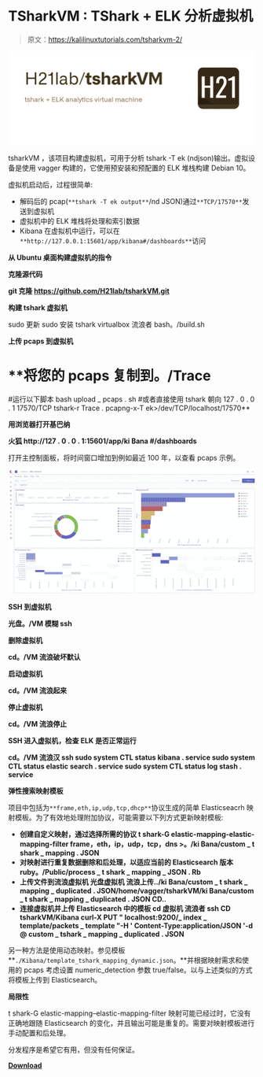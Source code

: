 # TSharkVM : TShark + ELK 分析虚拟机

> 原文：<https://kalilinuxtutorials.com/tsharkvm-2/>

[![tsharkVM : Tshark + ELK Analytics Virtual Machine](img/1b738818ed2bb5e4e48ce07b0c691e07.png "tsharkVM : Tshark + ELK Analytics Virtual Machine")](https://1.bp.blogspot.com/-Gnh-kEmC0OY/YQd8Z-0UbdI/AAAAAAAAKUY/xjB58HgyFkA2mKWN4vDsv6di9ntSBUH1wCLcBGAsYHQ/s1009/tsharkVM%2B%25281%2529.png)

tsharkVM ，该项目构建虚拟机，可用于分析 tshark -T ek (ndjson)输出。虚拟设备是使用 vagger 构建的，它使用预安装和预配置的 ELK 堆栈构建 Debian 10。

虚拟机启动后，过程很简单:

*   解码后的 pcap(`**tshark -T ek output**`/nd JSON)通过`**TCP/17570**`发送到虚拟机
*   虚拟机中的 ELK 堆栈将处理和索引数据
*   Kibana 在虚拟机中运行，可以在`**http://127.0.0.1:15601/app/kibana#/dashboards**`访问

**从 Ubuntu 桌面构建虚拟机的指令**

**克隆源代码**

**git 克隆 https://github.com/H21lab/tsharkVM.git**

**构建 tshark 虚拟机**

sudo 更新
sudo 安装 tshark virtualbox 流浪者
bash。/build.sh

**上传 pcaps 到虚拟机**

# **将您的 pcaps 复制到。/Trace
#运行以下脚本
bash upload _ pcaps . sh
#或者直接使用 tshark 朝向 127 . 0 . 0 . 1 17570/TCP
tshark-r Trace . pcapng-x-T ek>/dev/TCP/localhost/17570**

**用浏览器打开基巴纳**

**火狐 http://127 . 0 . 0 . 1:15601/app/ki Bana #/dashboards**

打开主控制面板，将时间窗口增加到例如最近 100 年，以查看 pcaps 示例。

![](img/cab7f0fe522c273455765b28ddfbc526.png)

**SSH 到虚拟机**

**光盘。/VM
模糊 ssh**

**删除虚拟机**

**cd。/VM
流浪破坏默认**

**启动虚拟机**

**cd。/VM
流浪起来**

**停止虚拟机**

**cd。/VM
流浪停止**

**SSH 进入虚拟机，检查 ELK 是否正常运行**

**cd。/VM
流浪汉 ssh
sudo system CTL status kibana . service
sudo system CTL status elastic search . service
sudo system CTL status log stash . service**

**弹性搜索映射模板**

项目中包括为`**frame,eth,ip,udp,tcp,dhcp**`协议生成的简单 Elasticseacrh 映射模板。为了有效地处理附加协议，可能需要以下列方式更新映射模板:

*   **创建自定义映射，通过选择所需的协议
    t shark-G elastic-mapping-elastic-mapping-filter frame，eth，ip，udp，tcp，dns >。/ki Bana/custom _ t shark _ mapping . JSON**
*   **对映射进行重复数据删除和后处理，以适应当前的 Elasticsearch 版本
    ruby。/Public/process _ t shark _ mapping _ JSON . Rb**
*   **上传文件到流浪虚拟机
    光盘虚拟机
    流浪上传../ki Bana/custom _ t shark _ mapping _ duplicated . JSON/home/vagger/tsharkVM/ki Bana/custom _ t shark _ mapping _ duplicated . JSON
    CD..**
*   **连接虚拟机并上传 Elasticsearch 中的模板
    cd 虚拟机
    流浪者 ssh
    CD tsharkVM/Kibana
    curl-X PUT " localhost:9200/_ index _ template/packets _ template "-H ' Content-Type:application/JSON '-d @ custom _ tshark _ mapping _ duplicated . JSON**

另一种方法是使用动态映射。参见模板 **`./Kibana/template_tshark_mapping_dynamic.json`。**并根据映射需求和使用的 pcaps 考虑设置 numeric_detection 参数 true/false。以与上述类似的方式将模板上传到 Elasticsearch。

**局限性**

t shark-G elastic-mapping–elastic-mapping-filter 映射可能已经过时，它没有正确地跟随 Elasticsearch 的变化，并且输出可能是重复的。需要对映射模板进行手动配置和后处理。

分发程序是希望它有用，但没有任何保证。

[**Download**](https://github.com/H21lab/tsharkVM)